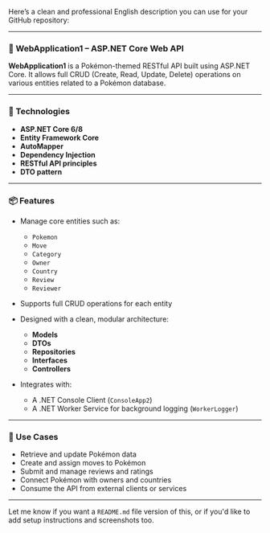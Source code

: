 Here’s a clean and professional English description you can use for your GitHub repository:

---

### 🧩 WebApplication1 – ASP.NET Core Web API

**WebApplication1** is a Pokémon-themed RESTful API built using ASP.NET Core. It allows full CRUD (Create, Read, Update, Delete) operations on various entities related to a Pokémon database.

---

### 🔧 Technologies

* **ASP.NET Core 6/8**
* **Entity Framework Core**
* **AutoMapper**
* **Dependency Injection**
* **RESTful API principles**
* **DTO pattern**

---

### 📦 Features

* Manage core entities such as:

  * `Pokemon`
  * `Move`
  * `Category`
  * `Owner`
  * `Country`
  * `Review`
  * `Reviewer`
* Supports full CRUD operations for each entity
* Designed with a clean, modular architecture:

  * **Models**
  * **DTOs**
  * **Repositories**
  * **Interfaces**
  * **Controllers**
* Integrates with:

  * A .NET Console Client (`ConsoleApp2`)
  * A .NET Worker Service for background logging (`WorkerLogger`)

---

### 🚀 Use Cases

* Retrieve and update Pokémon data
* Create and assign moves to Pokémon
* Submit and manage reviews and ratings
* Connect Pokémon with owners and countries
* Consume the API from external clients or services

---

Let me know if you want a `README.md` file version of this, or if you'd like to add setup instructions and screenshots too.
